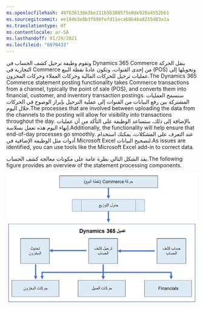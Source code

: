 ```yaml
---
ms.openlocfilehash: 497636138e3be211b5b388575e0de928a4552bb1
ms.sourcegitcommit: ee184b3e8b3f890fefd11ecab8b4ba8255d83a1a
ms.translationtype: HT
ms.contentlocale: ar-SA
ms.lasthandoff: 01/29/2021
ms.locfileid: "6070433"
---
```

<span data-ttu-id="54c96-101">وتقوم وظيفة ترحيل كشف الحساب في Dynamics 365 Commerce بنقل الحركة التجارية في Commerce من إحدى القنوات، وتكون عادةً نقطة البيع (POS) وتحويلها إلى عمليات ترحيل للحركات المالية وحركات العملاء وحركات المخزون.</span><span class="sxs-lookup"><span data-stu-id="54c96-101">The Dynamics 365 Commerce statement posting functionality takes Commerce transactions from a channel, typically the point of sale (POS), and converts them into financial, customer, and inventory transaction postings.</span></span> <span data-ttu-id="54c96-102">ستسمح العمليات المشتركة بين رفع البيانات من القنوات إلى عملية الترحيل بإبراز الوضوح في الحركات خلال اليوم.</span><span class="sxs-lookup"><span data-stu-id="54c96-102">The processes that are involved between uploading the data from the channels to the posting will allow for visibility into transactions throughout the day.</span></span> <span data-ttu-id="54c96-103">بالإضافة إلى ذلك، ستساعد الوظيفة على التأكد من أن عمليات إنهاء اليوم هذه تعمل بسلاسة.</span><span class="sxs-lookup"><span data-stu-id="54c96-103">Additionally, the functionality will help ensure that end-of-day processes go smoothly.</span></span> <span data-ttu-id="54c96-104">عند التعرف على المشكلات، يمكنك استخدام أدوات مثل الوظيفة الإضافية في Microsoft Excel لتصحيح البيانات.</span><span class="sxs-lookup"><span data-stu-id="54c96-104">As issues are identified, you can use tools like the Microsoft Excel add-in to correct data.</span></span> 

<span data-ttu-id="54c96-105">يقد الشكل التالي نظرة عامة على مكونات معالجة كشف الحساب.</span><span class="sxs-lookup"><span data-stu-id="54c96-105">The following figure provides an overview of the statement processing components.</span></span> 

![الرسم التخطيطي لمكونات معالجة كشف الحساب في Dynamics 365 Commerce.](../media/statement-posting-overview.jpg)
 

